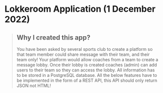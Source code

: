 # Lokkeroom Application (1 December 2022)

>  ## Why I created this app?
> You have been asked by several sports club to create a platform so that team member could share message with their team, and their team only! Your platform would allow coaches from a team to create a message lobby. Once their lobby is created coaches (admin) can add users to their team so they can access the lobby.
> All information has to be stored in a PostgreSQL database.
> All the below features have to be implemented in the form of a REST API, this API should only return JSON not HTML!


